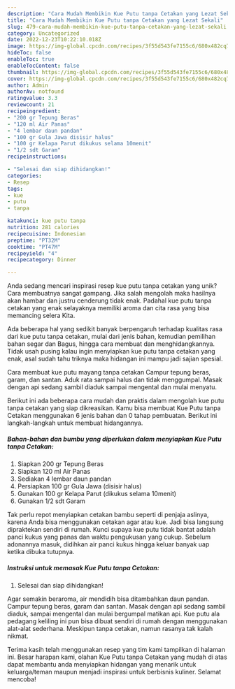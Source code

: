 ```yaml
---
description: "Cara Mudah Membikin Kue Putu tanpa Cetakan yang Lezat Sekali"
title: "Cara Mudah Membikin Kue Putu tanpa Cetakan yang Lezat Sekali"
slug: 479-cara-mudah-membikin-kue-putu-tanpa-cetakan-yang-lezat-sekali
category: Uncategorized
date: 2022-12-23T10:22:10.018Z
image: https://img-global.cpcdn.com/recipes/3f55d543fe7155c6/680x482cq70/kue-putu-tanpa-cetakan-foto-resep-utama.jpg
hideToc: false
enableToc: true
enableTocContent: false
thumbnail: https://img-global.cpcdn.com/recipes/3f55d543fe7155c6/680x482cq70/kue-putu-tanpa-cetakan-foto-resep-utama.jpg
cover: https://img-global.cpcdn.com/recipes/3f55d543fe7155c6/680x482cq70/kue-putu-tanpa-cetakan-foto-resep-utama.jpg
author: Admin
authorAv: notfound
ratingvalue: 3.3
reviewcount: 21
recipeingredient:
- "200 gr Tepung Beras"
- "120 ml Air Panas"
- "4 lembar daun pandan"
- "100 gr Gula Jawa disisir halus"
- "100 gr Kelapa Parut dikukus selama 10menit"
- "1/2 sdt Garam"
recipeinstructions:

- "Selesai dan siap dihidangkan!"
categories:
- Resep
tags:
- kue
- putu
- tanpa

katakunci: kue putu tanpa 
nutrition: 281 calories
recipecuisine: Indonesian
preptime: "PT32M"
cooktime: "PT47M"
recipeyield: "4"
recipecategory: Dinner

---
```





Anda sedang mencari inspirasi resep kue putu tanpa cetakan yang unik? Cara membuatnya sangat gampang. Jika salah mengolah maka hasilnya akan hambar dan justru cenderung tidak enak. Padahal kue putu tanpa cetakan yang enak selayaknya memiliki aroma dan cita rasa yang bisa memancing selera Kita.





Ada beberapa hal yang sedikit banyak berpengaruh terhadap kualitas rasa dari kue putu tanpa cetakan, mulai dari jenis bahan, kemudian pemilihan bahan segar dan Bagus, hingga cara membuat dan menghidangkannya. Tidak usah pusing kalau ingin menyiapkan kue putu tanpa cetakan yang enak,      asal sudah tahu triknya maka hidangan ini mampu jadi sajian spesial.














Cara membuat kue putu mayang tanpa cetakan Campur tepung beras, garam, dan santan. Aduk rata sampai halus dan tidak menggumpal. Masak dengan api sedang sambil diaduk sampai mengental dan mulai menyatu.






Berikut ini ada beberapa cara mudah dan praktis dalam mengolah kue putu tanpa cetakan yang siap dikreasikan. Kamu bisa membuat Kue Putu tanpa Cetakan menggunakan 6 jenis bahan dan 0 tahap pembuatan. Berikut ini langkah-langkah untuk membuat hidangannya.

<!--inarticleads1-->

##### Bahan-bahan dan bumbu yang diperlukan dalam menyiapkan Kue Putu tanpa Cetakan:

1. Siapkan 200 gr Tepung Beras
1. Siapkan 120 ml Air Panas
1. Sediakan 4 lembar daun pandan
1. Persiapkan 100 gr Gula Jawa (disisir halus)
1. Gunakan 100 gr Kelapa Parut (dikukus selama 10menit)
1. Gunakan 1/2 sdt Garam


Tak perlu repot menyiapkan cetakan bambu seperti di penjaja aslinya, karena Anda bisa menggunakan cetakan agar atau kue. Jadi bisa langsung dipraktekan sendiri di rumah. Kunci supaya kue putu tidak bantat adalah panci kukus yang panas dan waktu pengukusan yang cukup. Sebelum adonannya masuk, didihkan air panci kukus hingga keluar banyak uap ketika dibuka tutupnya. 

<!--inarticleads2-->

##### Instruksi untuk memasak Kue Putu tanpa Cetakan:


1. Selesai dan siap dihidangkan!

Agar semakin beraroma, air mendidih bisa ditambahkan daun pandan. Campur tepung beras, garam dan santan. Masak dengan api sedang sambil diaduk, sampai mengental dan mulai bergumpal matikan api. Kue putu ala pedagang keliling ini pun bisa dibuat sendiri di rumah dengan menggunakan alat-alat sederhana. Meskipun tanpa cetakan, namun rasanya tak kalah nikmat. 

Terima kasih telah menggunakan resep yang tim kami tampilkan di halaman ini. Besar harapan kami, olahan Kue Putu tanpa Cetakan yang mudah di atas dapat membantu anda menyiapkan hidangan yang menarik untuk keluarga/teman maupun menjadi inspirasi untuk berbisnis kuliner. Selamat mencoba!
